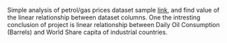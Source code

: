 
Simple analysis of petrol/gas prices dataset sample [link](https://www.kaggle.com/datasets/zusmani/petrolgas-prices-worldwide), and find value of the linear relationship between dataset columns. 
One the intresting conclusion of project is linear relationship between Daily Oil Consumption (Barrels) and World Share capita of industrial countries.
